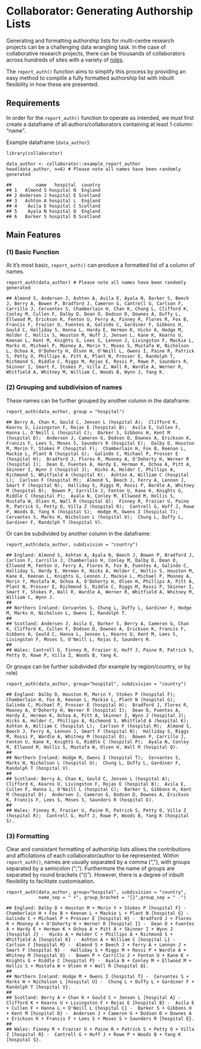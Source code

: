 Collaborator: Generating Authorship Lists
=========================================

Generating and formatting authorship lists for multi-centre research
projects can be a challenging data wrangling task. In the case of
collaborative research projects, there can be thousands of collaborators
across hundreds of sites with a variety of
[roles](https://doi.org/10.1016/j.ijsu.2017.12.019).

The `report_auth()` function aims to simplify this process by providing
an easy method to complile a fully formatted authorship list with
inbuilt flexibility in how these are presented.

Requirements
------------

In order for the `report_auth()` function to operate as intended, we
must first create a dataframe of all authors/collaborators containing at
least 1 column: “name”.

Example dataframe (`data_author`):

    library(collaborator)

    data_author <- collaborator::example_report_author
    head(data_author, n=6) # Please note all names have been randomly generated

    ##         name   hospital  country
    ## 1   Almond S hospital N  England
    ## 2 Andersen J hospital E Scotland
    ## 3   Ashton A hospital L  England
    ## 4    Avila E hospital C Scotland
    ## 5    Ayala N hospital Q  England
    ## 6   Barker S hospital D Scotland

Main Features
-------------

### (1) Basic Function

At it’s most basic, `report_auth()` can produce a formatted list of a
column of names.

    report_auth(data_author) # Please note all names have been randomly generated

    ## Almond S, Andersen J, Ashton A, Avila E, Ayala N, Barker S, Beech J, Berry A, Bowen P, Bradford J, Cameron G, Cantrell G, Carlson F, Carrillo J, Cervantes S, Chamberlain H, Chan K, Chung L, Clifford K, Conley M, Cullen F, Dalby D, Dean O, Dodson D, Downes A, Duffy L, Ellwood M, Erickson K, Fenton U, Ferry A, Finney R, Flores R, Fox B, Francis F, Frazier U, Fuentes A, Galindo C, Gardiner F, Gibbons H, Gould C, Halliday S, Hanna L, Hardy E, Herman K, Hicks A, Hodge M, Holder C, Hollis S, Houston M, Huff J, Jensen L, Kane K, Kearns U, Keenan L, Kent M, Knights G, Lees S, Lennon J, Livingston F, Mackie L, Marks H, Michael P, Mooney A, Morin Y, Moses S, Mustafa W, Nicholson L, Ochoa A, O'Doherty H, Olsen H, O'Neill L, Owens I, Paine R, Patrick S, Petty O, Phillips A, Pitt A, Plant N, Prosser E, Randolph T, Richmond S, Riddle C, Riggs M, Rojas E, Rossi P, Rowe P, Saunders R, Skinner I, Smart F, Stokes P, Villa Z, Wall R, Wardle A, Werner R, Whitfield A, Whitney M, William C, Woods B, Wynn J, Yang K.

### (2) Grouping and subdivision of names

These names can be further grouped by another column in the dataframe:

    report_auth(data_author, group = "hospital")

    ## Berry A, Chan K, Gould C, Jensen L (hospital A);  Clifford K, Kearns U, Livingston F, Rojas E (hospital B);  Avila E, Cullen F, Hanna L, O'Neill L (hospital C);  Barker S, Gibbons H, Kent M (hospital D);  Andersen J, Cameron G, Dodson D, Downes A, Erickson K, Francis F, Lees S, Moses S, Saunders R (hospital E);  Dalby D, Houston M, Morin Y, Stokes P (hospital F);  Chamberlain H, Fox B, Keenan L, Mackie L, Plant N (hospital G);  Galindo C, Michael P, Prosser E (hospital H);  Bradford J, Flores R, Mooney A, O'Doherty H, Werner R (hospital I);  Dean O, Fuentes A, Hardy E, Herman K, Ochoa A, Pitt A, Skinner I, Wynn J (hospital J);  Hicks A, Holder C, Phillips A, Richmond S, Whitfield A (hospital K);  Ashton A, William C (hospital L);  Carlson F (hospital M);  Almond S, Beech J, Ferry A, Lennon J, Smart F (hospital N);  Halliday S, Riggs M, Rossi P, Wardle A, Whitney M (hospital O);  Bowen P, Carrillo J, Fenton U, Kane K, Knights G, Riddle C (hospital P);  Ayala N, Conley M, Ellwood M, Hollis S, Mustafa W, Olsen H, Wall R (hospital Q);  Finney R, Frazier U, Paine R, Patrick S, Petty O, Villa Z (hospital R);  Cantrell G, Huff J, Rowe P, Woods B, Yang K (hospital S);  Hodge M, Owens I (hospital T);  Cervantes S, Marks H, Nicholson L (hospital U);  Chung L, Duffy L, Gardiner F, Randolph T (hospital V).

Or can be subdivided by another column in the dataframe:

    report_auth(data_author, subdivision = "country")

    ## England: Almond S, Ashton A, Ayala N, Beech J, Bowen P, Bradford J, Carlson F, Carrillo J, Chamberlain H, Conley M, Dalby D, Dean O, Ellwood M, Fenton U, Ferry A, Flores R, Fox B, Fuentes A, Galindo C, Halliday S, Hardy E, Herman K, Hicks A, Holder C, Hollis S, Houston M, Kane K, Keenan L, Knights G, Lennon J, Mackie L, Michael P, Mooney A, Morin Y, Mustafa W, Ochoa A, O'Doherty H, Olsen H, Phillips A, Pitt A, Plant N, Prosser E, Richmond S, Riddle C, Riggs M, Rossi P, Skinner I, Smart F, Stokes P, Wall R, Wardle A, Werner R, Whitfield A, Whitney M, William C, Wynn J.
    ## 
    ## Northern Ireland: Cervantes S, Chung L, Duffy L, Gardiner F, Hodge M, Marks H, Nicholson L, Owens I, Randolph T.
    ## 
    ## Scotland: Andersen J, Avila E, Barker S, Berry A, Cameron G, Chan K, Clifford K, Cullen F, Dodson D, Downes A, Erickson K, Francis F, Gibbons H, Gould C, Hanna L, Jensen L, Kearns U, Kent M, Lees S, Livingston F, Moses S, O'Neill L, Rojas E, Saunders R.
    ## 
    ## Wales: Cantrell G, Finney R, Frazier U, Huff J, Paine R, Patrick S, Petty O, Rowe P, Villa Z, Woods B, Yang K.

Or groups can be further subdivided (for example by region/country, or
by role)

    report_auth(data_author, group="hospital", subdivision = "country")

    ## England: Dalby D, Houston M, Morin Y, Stokes P (hospital F);  Chamberlain H, Fox B, Keenan L, Mackie L, Plant N (hospital G);  Galindo C, Michael P, Prosser E (hospital H);  Bradford J, Flores R, Mooney A, O'Doherty H, Werner R (hospital I);  Dean O, Fuentes A, Hardy E, Herman K, Ochoa A, Pitt A, Skinner I, Wynn J (hospital J);  Hicks A, Holder C, Phillips A, Richmond S, Whitfield A (hospital K);  Ashton A, William C (hospital L);  Carlson F (hospital M);  Almond S, Beech J, Ferry A, Lennon J, Smart F (hospital N);  Halliday S, Riggs M, Rossi P, Wardle A, Whitney M (hospital O);  Bowen P, Carrillo J, Fenton U, Kane K, Knights G, Riddle C (hospital P);  Ayala N, Conley M, Ellwood M, Hollis S, Mustafa W, Olsen H, Wall R (hospital Q).
    ## 
    ## Northern Ireland: Hodge M, Owens I (hospital T);  Cervantes S, Marks H, Nicholson L (hospital U);  Chung L, Duffy L, Gardiner F, Randolph T (hospital V).
    ## 
    ## Scotland: Berry A, Chan K, Gould C, Jensen L (hospital A);  Clifford K, Kearns U, Livingston F, Rojas E (hospital B);  Avila E, Cullen F, Hanna L, O'Neill L (hospital C);  Barker S, Gibbons H, Kent M (hospital D);  Andersen J, Cameron G, Dodson D, Downes A, Erickson K, Francis F, Lees S, Moses S, Saunders R (hospital E).
    ## 
    ## Wales: Finney R, Frazier U, Paine R, Patrick S, Petty O, Villa Z (hospital R);  Cantrell G, Huff J, Rowe P, Woods B, Yang K (hospital S).

### (3) Formatting

Clear and consistant formatting of authorship lists allows the
contributions and afficilations of each collaborator/author to be
represented. Within `report_auth()`, names are usually separated by a
comma (“,”), with groups separated by a semicolon (“;”). Furthermore the
name of groups are separated by round brackets (“()”). However, there is
a degree of inbuilt flexibility to facilitate customisation.

    report_auth(data_author, group="hospital", subdivision = "country",
                name_sep = " +", group_brachet = "[}",group_sep = " -")

    ## England: Dalby D + Houston M + Morin Y + Stokes P [hospital F} -  Chamberlain H + Fox B + Keenan L + Mackie L + Plant N [hospital G} -  Galindo C + Michael P + Prosser E [hospital H} -  Bradford J + Flores R + Mooney A + O'Doherty H + Werner R [hospital I} -  Dean O + Fuentes A + Hardy E + Herman K + Ochoa A + Pitt A + Skinner I + Wynn J [hospital J} -  Hicks A + Holder C + Phillips A + Richmond S + Whitfield A [hospital K} -  Ashton A + William C [hospital L} -  Carlson F [hospital M} -  Almond S + Beech J + Ferry A + Lennon J + Smart F [hospital N} -  Halliday S + Riggs M + Rossi P + Wardle A + Whitney M [hospital O} -  Bowen P + Carrillo J + Fenton U + Kane K + Knights G + Riddle C [hospital P} -  Ayala N + Conley M + Ellwood M + Hollis S + Mustafa W + Olsen H + Wall R [hospital Q}.
    ## 
    ## Northern Ireland: Hodge M + Owens I [hospital T} -  Cervantes S + Marks H + Nicholson L [hospital U} -  Chung L + Duffy L + Gardiner F + Randolph T [hospital V}.
    ## 
    ## Scotland: Berry A + Chan K + Gould C + Jensen L [hospital A} -  Clifford K + Kearns U + Livingston F + Rojas E [hospital B} -  Avila E + Cullen F + Hanna L + O'Neill L [hospital C} -  Barker S + Gibbons H + Kent M [hospital D} -  Andersen J + Cameron G + Dodson D + Downes A + Erickson K + Francis F + Lees S + Moses S + Saunders R [hospital E}.
    ## 
    ## Wales: Finney R + Frazier U + Paine R + Patrick S + Petty O + Villa Z [hospital R} -  Cantrell G + Huff J + Rowe P + Woods B + Yang K [hospital S}.
